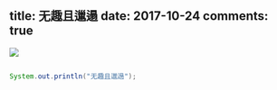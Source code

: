 title: 无趣且邋遢
date: 2017-10-24 
comments: true
---------------
![](http://upload-images.jianshu.io/upload_images/7131149-9134cd3f85c562b4.png?imageMogr2/auto-orient/strip%7CimageView2/2/w/1240)
<!-- more -->

``` Java

System.out.println("无趣且邋遢");

```

